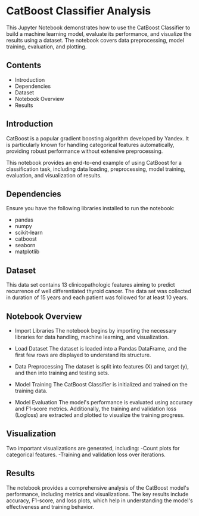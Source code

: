 # CatBoost Classifier Analysis
This Jupyter Notebook demonstrates how to use the CatBoost Classifier to build a machine learning model, evaluate its performance, and visualize the results using a dataset. The notebook covers data preprocessing, model training, evaluation, and plotting.

## Contents
 - Introduction
 - Dependencies
 - Dataset
 - Notebook Overview
 - Results

## Introduction
CatBoost is a popular gradient boosting algorithm developed by Yandex. It is particularly known for handling categorical features automatically, providing robust performance without extensive preprocessing.

This notebook provides an end-to-end example of using CatBoost for a classification task, including data loading, preprocessing, model training, evaluation, and visualization of results.

## Dependencies
Ensure you have the following libraries installed to run the notebook:

- pandas
- numpy
- scikit-learn
- catboost
- seaborn
- matplotlib

## Dataset
This data set contains 13 clinicopathologic features aiming to predict recurrence of well differentiated thyroid cancer. The data set was collected in duration of 15 years and each patient was followed for at least 10 years.

## Notebook Overview
- Import Libraries
The notebook begins by importing the necessary libraries for data handling, machine learning, and visualization.

- Load Dataset
The dataset is loaded into a Pandas DataFrame, and the first few rows are displayed to understand its structure.

- Data Preprocessing
The dataset is split into features (X) and target (y), and then into training and testing sets.

- Model Training
The CatBoost Classifier is initialized and trained on the training data.
 - Model Evaluation
The model's performance is evaluated using accuracy and F1-score metrics. Additionally, the training and validation loss (Logloss) are extracted and plotted to visualize the training progress.

 ## Visualization
Two important visualizations are generated, including:
-Count plots for categorical features.
-Training and validation loss over iterations.

## Results
The notebook provides a comprehensive analysis of the CatBoost model's performance, including metrics and visualizations. The key results include accuracy, F1-score, and loss plots, which help in understanding the model's effectiveness and training behavior.
